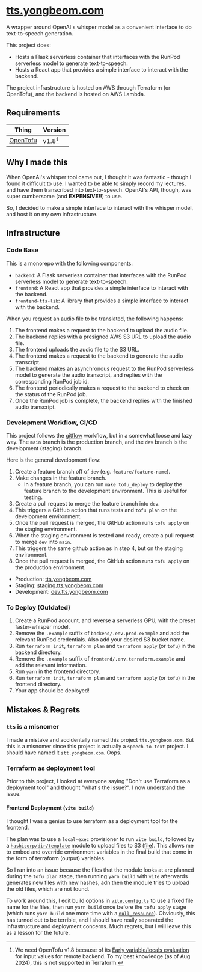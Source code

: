 # [tts.yongbeom.com](https://tts.yongbeom.com)

A wrapper around OpenAI's whisper model as a convenient interface to do text-to-speech generation.

This project does:
- Hosts a Flask serverless container that interfaces with the RunPod serverless model to generate text-to-speech.
- Hosts a React app that provides a simple interface to interact with the backend.

The project infrastructure is hosted on AWS through Terraform (or OpenTofu), and the backend is hosted on AWS Lambda.

## Requirements

| Thing                            | Version  |
| -------------------------------- | -------- |
| [OpenTofu](https://opentofu.org) | v1.8[^1] |

## Why I made this

When OpenAI's whisper tool came out, I thought it was fantastic - though I found it difficult to use. I wanted to be able to simply
record my lectures, and have them transcribed into text-to-speech. OpenAI's API, though, was super cumbersome (and **EXPENSIVE!!**) to use.

So, I decided to make a simple interface to interact with the whisper model, and host it on my own infrastructure.

## Infrastructure

### Code Base

This is a monorepo with the following components:
- `backend`: A Flask serverless container that interfaces with the RunPod serverless model to generate text-to-speech.
- `frontend`: A React app that provides a simple interface to interact with the backend.
- `frontend-tts-lib`: A library that provides a simple interface to interact with the backend.


When you request an audio file to be translated, the following happens:
1. The frontend makes a request to the backend to upload the audio file.
2. The backend replies with a presigned AWS S3 URL to upload the audio file.
3. The frontend uploads the audio file to the S3 URL.
4. The frontend makes a request to the backend to generate the audio transcript.
5. The backend makes an asynchronous request to the RunPod serverless model to generate the audio transcript, and replies with the corresponding RunPod job id.
6. The frontend periodically makes a request to the backend to check on the status of the RunPod job.
7. Once the RunPod job is complete, the backend replies with the finished audio transcript.

### Development Workflow, CI/CD

This project follows the [gitflow](https://www.atlassian.com/git/tutorials/comparing-workflows/gitflow-workflow) workflow, but in a somewhat loose and lazy way. The `main` branch is the production branch, and the `dev` branch is the development (staging) branch.

Here is the general development flow:
1. Create a feature branch off of `dev` (e.g. `feature/feature-name`).
2. Make changes in the feature branch.
   - In a feature branch, you can run `make tofu_deploy` to deploy the feature branch to the development environment. This is useful for testing.
3. Create a pull request to merge the feature branch into `dev`.
4. This triggers a GitHub action that runs tests and `tofu plan` on the development environment.
5. Once the pull request is merged, the GitHub action runs `tofu apply` on the staging environment.
6. When the staging environment is tested and ready, create a pull request to merge `dev` into `main`.
7. This triggers the same github action as in step 4, but on the staging environment.
8. Once the pull request is merged, the GitHub action runs `tofu apply` on the production environment.

- Production: [tts.yongbeom.com](https://tts.yongbeom.com)
- Staging: [staging.tts.yongbeom.com](https://stage.tts.yongbeom.com)
- Development: [dev.tts.yongbeom.com](https://dev.tts.yongbeom.com)

### To Deploy (Outdated)

1. Create a RunPod account, and reverse a serverless GPU, with the preset faster-whisper model.
2. Remove the `.example` suffix of `backend/.env.prod.example` and add the relevant RunPod credentials. Also add your desired S3 bucket name.
3. Run `terraform init`, `terraform plan` and `terraform apply` (or `tofu`) in the backend directory.
4. Remove the `.example` suffix of `frontend/.env.terraform.example` and add the relevant information.
5. Run `yarn` in the frontend directory.
6. Run `terraform init`, `terraform plan` and `terraform apply` (or `tofu`) in the frontend directory.
7. Your app should be deployed!


[^1]: We need OpenTofu v1.8 because of its [Early variable/locals evaluation](https://opentofu.org/blog/opentofu-1-8-0/) for input values for remote backend. To my best knowledge (as of Aug 2024), this is not supported in Terraform.


## Mistakes & Regrets
### `tts` is a misnomer
I made a mistake and accidentally named this project `tts.yongbeom.com`. But this is a misnomer since this project is actually a `speech-to-text` project. I should have named it `stt.yongbeom.com`. Oops.


### Terraform as deployment tool
Prior to this project, I looked at everyone saying "Don't use Terraform as a deployment tool" and thought "what's the issue?". I now understand the issue.

#### Frontend Deployment (`vite build`)
I thought I was a genius to use terraform as a deployment tool for the frontend.

The plan was to use a `local-exec` provisioner to run `vite build`, followed by a [`hashicorp/dir/template`](https://registry.terraform.io/modules/hashicorp/dir/template/latest) module to upload files to S3 ([file](./frontend/terraform/frontend_s3.tf)). This allows me to embed and override environment variables in the final build that come in the form of terraform (output) variables. 

So I ran into an issue because the files that the module looks at are planned during the `tofu plan` stage, then running `yarn build` with `vite` afterwards generates new files with new hashes, adn then the module tries to upload the old files, which are not found.

To work around this, I edit build options in [`vite.config.ts`](./frontend/vite.config.ts) to use a fixed file name for the files, then run `yarn build` once before the `tofu apply` stage (which runs `yarn build` one more time with a [`null_resource`](./frontend/terraform/frontend_s3.tf)). Obviously, this has turned out to be terrible, and I should have really separated the infrastructure and deployment concerns. Much regrets, but I will leave this as a lesson for the future.